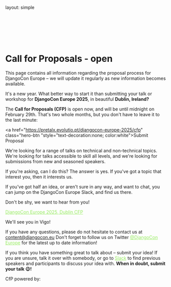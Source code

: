 layout: simple

<h1 style="padding-top:6rem;" class="cfp-title">Call for Proposals - open</h1>

This page contains all information regarding the proposal process for DjangoCon Europe – we will update it regularly as new information becomes available.

It's a new year. What better way to start it than submitting your talk or workshop for **DjangoCon Europe 2025**, in beautiful **Dublin, Ireland?**

The **Call for Proposals (CFP)** is open now, and will be until midnight on February 29th. That's two whole months, but you don't have to leave it to the last minute:

<!-- [DjangoCon Europe 2025, Dublin CFP](https://pretalx.evolutio.pt/djangocon-europe-2025/cfp) -->
<a href="https://pretalx.evolutio.pt/djangocon-europe-2025/cfp" class="hero-btn "style="text-decoration:none; color:white">Submit Proposal</a>

We're looking for a range of talks on technical and non-technical topics. We're looking for talks accessible to skill all levels, and we're looking for submissions from new and seasoned speakers.

If you're asking, can I do this? The answer is yes. If you've got a topic that interest you, then it interests us.

If you've got half an idea, or aren't sure in any way, and want to chat, you can jump on the DjangoCon Europe Slack, and find us there.

Don't be shy, we want to hear from you!

<a href="https://pretalx.evolutio.pt/djangocon-europe-2025/cfp" style="color:#97EB61;">DjangoCon Europe 2025, Dublin CFP</a>

We'll see you in Vigo!

If you have any questions, please do not hesitate to contact us at <a href="mailto:content@djangocon.eu" style="color:#97EB61;">content@djangocon.eu</a>  Don't forget to follow us on Twitter <a href="https://twitter.com/djangoconeurope" style="color:#97EB61;">@DjangoCon Europe</a>  for the latest up to date information!

If you think you have something great to talk about – submit your idea! If you are unsure, talk it over with somebody, or go to  <a href="https://join.slack.com/t/djangoconeurope/shared_invite/zt-1gjg5lqkz-qVQkNnhjztXVme7TQ7ziQA" style="color:#97EB61;">Slack</a> to find previous speakers and participants to discuss your idea with. **When in doubt, submit your talk 😉!**

CfP powered by:

<!-- pretalx{:class='hotel'}{:target="_blank"} -->